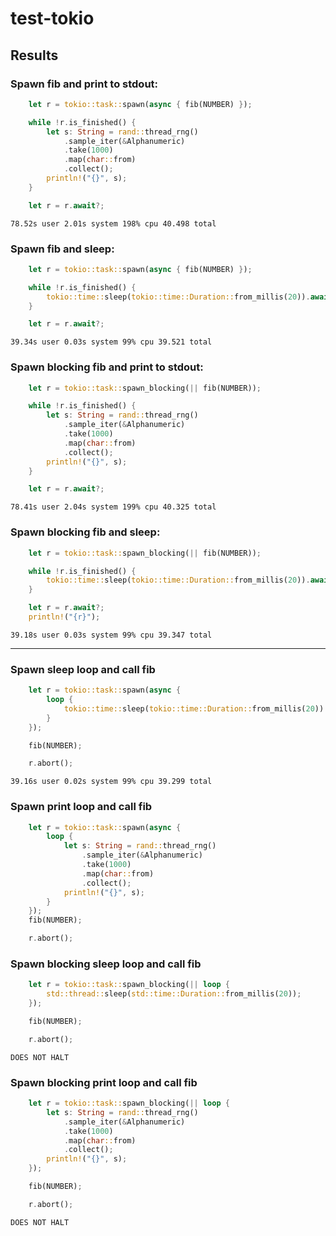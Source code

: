 # test-tokio

## Results

### Spawn fib and print to stdout:

```rust
    let r = tokio::task::spawn(async { fib(NUMBER) });

    while !r.is_finished() {
        let s: String = rand::thread_rng()
            .sample_iter(&Alphanumeric)
            .take(1000)
            .map(char::from)
            .collect();
        println!("{}", s);
    }

    let r = r.await?;
```

```
78.52s user 2.01s system 198% cpu 40.498 total
```

### Spawn fib and sleep:

```rust
    let r = tokio::task::spawn(async { fib(NUMBER) });

    while !r.is_finished() {
        tokio::time::sleep(tokio::time::Duration::from_millis(20)).await;
    }

    let r = r.await?;
```

```
39.34s user 0.03s system 99% cpu 39.521 total
```

### Spawn blocking fib and print to stdout:

```rust
    let r = tokio::task::spawn_blocking(|| fib(NUMBER));

    while !r.is_finished() {
        let s: String = rand::thread_rng()
            .sample_iter(&Alphanumeric)
            .take(1000)
            .map(char::from)
            .collect();
        println!("{}", s);
    }

    let r = r.await?;
```

```
78.41s user 2.04s system 199% cpu 40.325 total
```

### Spawn blocking fib and sleep:

```rust
    let r = tokio::task::spawn_blocking(|| fib(NUMBER));

    while !r.is_finished() {
        tokio::time::sleep(tokio::time::Duration::from_millis(20)).await;
    }

    let r = r.await?;
    println!("{r}");
```

```
39.18s user 0.03s system 99% cpu 39.347 total
```

---

### Spawn sleep loop and call fib

```rust
    let r = tokio::task::spawn(async {
        loop {
            tokio::time::sleep(tokio::time::Duration::from_millis(20)).await;
        }
    });

    fib(NUMBER);

    r.abort();
```

```
39.16s user 0.02s system 99% cpu 39.299 total
```

### Spawn print loop and call fib

```rust
    let r = tokio::task::spawn(async {
        loop {
            let s: String = rand::thread_rng()
                .sample_iter(&Alphanumeric)
                .take(1000)
                .map(char::from)
                .collect();
            println!("{}", s);
        }
    });
    fib(NUMBER);

    r.abort();
```

### Spawn blocking sleep loop and call fib

```rust
    let r = tokio::task::spawn_blocking(|| loop {
        std::thread::sleep(std::time::Duration::from_millis(20));
    });

    fib(NUMBER);

    r.abort();
```

```
DOES NOT HALT
```

### Spawn blocking print loop and call fib

```rust
    let r = tokio::task::spawn_blocking(|| loop {
        let s: String = rand::thread_rng()
            .sample_iter(&Alphanumeric)
            .take(1000)
            .map(char::from)
            .collect();
        println!("{}", s);
    });

    fib(NUMBER);

    r.abort();
```

```
DOES NOT HALT
```

